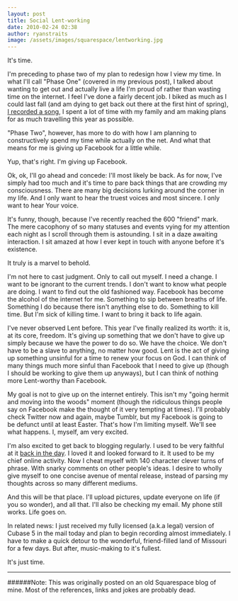 ```yaml
---
layout: post
title: Social Lent-working
date: 2010-02-24 02:38
author: ryanstraits
image: /assets/images/squarespace/lentworking.jpg
---
```


It's time.

I'm preceding to phase two of my plan to redesign how I view my time. In what I'll call "Phase One" (covered in my previous post), I talked about wanting to get out and actually live a life I'm proud of rather than wasting time on the internet. I feel I've done a fairly decent job. I biked as much as I could last fall (and am dying to get back out there at the first hint of spring), <a href="http://www.myspace.com/sinner-saint">I recorded a song</a>, I spent a lot of time with my family and am making plans for as much travelling this year as possible.

"Phase Two", however, has more to do with how I am planning to constructively spend my time while actually on the net. And what that means for me is giving up Facebook for a little while.

Yup, that's right. I'm giving up Facebook.

Ok, ok, I'll go ahead and concede: I'll most likely be back. As for now, I've simply had too much and it's time to pare back things that are crowding my consciousness. There are many big decisions lurking around the corner in my life. And I only want to hear the truest voices and most sincere. I only want to hear Your voice.

It's funny, though, because I've recently reached the 600 "friend" mark. The mere cacophony of so many statuses and events vying for my attention each night as I scroll through them is astounding. I sit in a daze awaiting interaction. I sit amazed at how I ever kept in touch with anyone before it's existence.

It truly is a marvel to behold.

I'm not here to cast judgment. Only to call out myself. I need a change. I want to be ignorant to the current trends. I don't want to know what people are doing. I want to find out the old fashioned way. Facebook has become the alcohol of the internet for me. Something to sip between breaths of life. Something I do because there isn't anything else to do. Something to kill time.
But I'm sick of killing time. I want to bring it back to life again.

I've never observed Lent before. This year I've finally realized its worth: it is, at its core, freedom. It's giving up something that we don't have to give up simply because we have the power to do so. We have the choice. We don't have to be a slave to anything, no matter how good. Lent is the act of giving up something unsinful for a time to renew your focus on God. I can think of many things much more sinful than Facebook that I need to give up (though I should be working to give them up anyways), but I can think of nothing more Lent-worthy than Facebook.

My goal is not to give up on the internet entirely. This isn't my "going hermit and moving into the woods" moment (though the ridiculous things people say on Facebook make the thought of it very tempting at times). I'll probably check Twitter now and again, maybe Tumblr, but my Facebook is going to be defunct until at least Easter. That's how I'm limiting myself. We'll see what happens. I, myself, am very excited.

I'm also excited to get back to blogging regularly. I used to be very faithful at it <a href="http://www.xanga.com/bluestarmorning">back in the day</a>. I loved it and looked forward to it. It used to be my chief online activity. Now I cheat myself with 140 character clever turns of phrase. With snarky comments on other people's ideas. I desire to wholly give myself to one concise avenue of mental release, instead of parsing my thoughts across so many different mediums.

And this will be that place. I'll upload pictures, update everyone on life (if you so wonder), and all that. I'll also be checking my email. My phone still works. Life goes on.

In related news: I just received my fully licensed (a.k.a legal) version of Cubase 5 in the mail today and plan to begin recording almost immediately. I have to make a quick detour to the wonderful, friend-filled land of Missouri for a few days. But after, music-making to it's fullest.

It's just time.

---

######Note: This was originally posted on an old Squarespace blog of mine. Most of the references, links and jokes are probably dead.